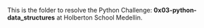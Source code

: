 This is the folder to resolve the Python Challenge: **0x03-python-data_structures** at Holberton School Medellin.
